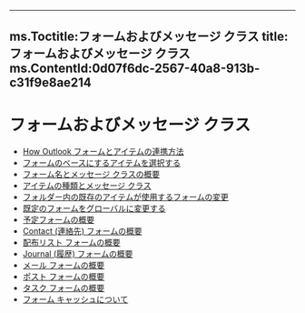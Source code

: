 

---
ms.Toctitle:フォームおよびメッセージ クラス
title:フォームおよびメッセージ クラス
ms.ContentId:0d07f6dc-2567-40a8-913b-c31f9e8ae214
---
# フォームおよびメッセージ クラス


- [How Outlook フォームとアイテムの連携方法](e9b96721-3835-532e-990c-b11bf3affd6d.md)
- [フォームのベースにするアイテムを選択する](c5d69afb-adf3-bd9c-d9fb-da1ed16d2244.md)
- [フォーム名とメッセージ クラスの概要](8f72a998-b0c8-86ba-072b-5326ea785578.md)
- [アイテムの種類とメッセージ クラス](15b709cc-7486-b6c7-88a3-4a4d8e0ab292.md)
- [フォルダー内の既存のアイテムが使用するフォームの変更](cfe2d03e-68ff-e16a-5daf-5eb8bdef17e2.md)
- [既定のフォームをグローバルに変更する](499ea2dd-e98b-a368-453d-cf3df238c324.md)
- [予定フォームの概要](3f87bb9e-af09-9bdb-5323-462cd7007035.md)
- [Contact (連絡先) フォームの概要](115aef12-7d6d-82ba-6ae6-325bac4a7180.md)
- [配布リスト フォームの概要](cff157d1-4436-64f3-f952-578f20fe622a.md)
- [Journal (履歴) フォームの概要](ea75cab0-be55-9637-d809-eb53d73be5c8.md)
- [メール フォームの概要](05bb4f83-2bf2-1298-3c73-e69ad22fd9c9.md)
- [ポスト フォームの概要](6d560721-094d-7f2a-e1df-1e5f3d9127bc.md)
- [タスク フォームの概要](b2378b5a-5eac-532d-ef6e-acd3dac5d777.md)
- [フォーム キャッシュについて](0d3baca5-4808-ab86-1ba4-2c676afff5d6.md)



